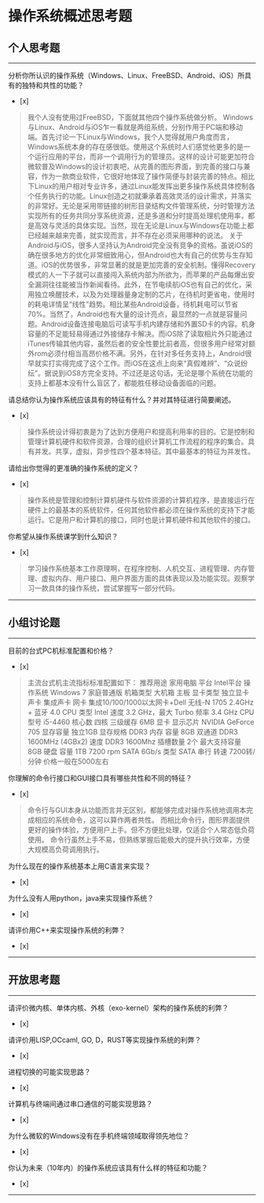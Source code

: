 # 操作系统概述思考题

## 个人思考题

---

分析你所认识的操作系统（Windows、Linux、FreeBSD、Android、iOS）所具有的独特和共性的功能？
- [x]  

>    我个人没有使用过FreeBSD，下面就其他四个操作系统做分析。
     Windows与Linux、Android与iOS乍一看就是两组系统，分别作用于PC端和移动端。首先讨论一下Linux与Windows，我个人觉得就用户角度而言，Windows系统本身的存在感很低。使用这个系统时人们感觉他更多的是一个运行应用的平台，而非一个调用行为的管理员。这样的设计可能更加符合微软普及Windows的设计初衷吧，从完善的图形界面，到完善的接口与兼容，作为一款商业软件，它很好地体现了操作简便与封装完善的特点。相比下Linux的用户相对专业许多，通过Linux能发挥出更多操作系统具体控制各个任务执行的功能。Linux创造之初就秉承着高效灵活的设计需求，并落实的非常好。无论是采用带链接的树形目录结构文件管理系统，分时管理方法实现所有的任务共同分享系统资源，还是多道和分时提高处理机使用率，都是高效与灵活的具体实现。当然，现在无论是Linux与Windows在功能上都已经越来越来完善，就实现而言，并不存在必须采用哪种的说法。
     关于Android与iOS，很多人坚持认为Android完全没有竞争的资格。虽说iOS的确在很多地方的优化非常细致用心，但Android也大有自己的优势与生存知道。iOS的优势很多，非常显著的就是更加完善的安全机制。懂得Recovery模式的人一下子就可以直接闯入系统内部为所欲为，而苹果的产品每爆出安全漏洞往往能被当作新闻看待。此外，在节电续航iOS也有自己的优化，采用独立唤醒技术，以及为处理器量身定制的芯片，在待机时更省电，使用时的耗电详情呈“线性”趋势。相比某些Android设备，待机耗电可以节省70%。当然了，Android也有大量的设计亮点，最显然的一点就是容量问题。Android设备连接电脑后可读写手机内建存储和外置SD卡的内容。机身容量的不足能轻易得通过外接储存卡解决。而iOS除了读取相片外只能通过iTunes传输其他内容，虽然后者的安全性要比前者高，但很多用户经常对额外rom必须付相当高昂价格不满。另外，在针对多任务支持上，Android很早就实打实得完成了这个工作。而iOS在这点上向来“真假难辨”、“众说纷纭”。据说到iOS8方完全支持。不过还是这句话，无论是哪个系统在功能的支持上都基本没有什么盲区了，都能胜任移动设备面临的问题。
   

请总结你认为操作系统应该具有的特征有什么？并对其特征进行简要阐述。
- [x]  

>   操作系统设计得初衷是为了达到方便用户和提高利用率的目的。它是控制和管理计算机硬件和软件资源，合理的组织计算机工作流程的程序的集合。具有并发。共享，虚拟，异步性四个基本特征。其中最基本的特征为并发性。

请给出你觉得的更准确的操作系统的定义？
- [x]  

>   操作系统是管理和控制计算机硬件与软件资源的计算机程序，是直接运行在硬件上的最基本的系统软件，任何其他软件都必须在操作系统的支持下才能运行。它是用户和计算机的接口，同时也是计算机硬件和其他软件的接口。

你希望从操作系统课学到什么知识？
- [x]  

>   学习操作系统基本工作原理啊，在程序控制、人机交互、进程管理、内存管理、虚拟内存、用户接口、用户界面方面的具体表现以及功能实现。观察学习一款具体的操作系统，尝试掌握写一部分代码。

---

## 小组讨论题

---

目前的台式PC机标准配置和价格？
- [x]  

> 主流台式机主流指标标准配置如下：
推荐用途	家用电脑
平台	Intel平台
操作系统	Windows 7 家庭普通版
机箱类型	大机箱
主板
显卡类型	独立显卡
声卡	集成声卡
网卡	集成10/100/1000以太网卡+Dell 无线-N 1705 2.4GHz + 蓝牙 4.0
CPU
类型	Intel
速度	3.2 GHz，最大 Turbo 频率 3.4 GHz
CPU型号	i5-4460
核心数	四核
三级缓存	6MB
显卡
显示芯片	NVIDIA GeForce 705
显存容量	独立1GB
显存规格	DDR3
内存
容量	8GB 双通道 DDR3 1600MHz (4GBx2)
速度	DDR3 1600Mhz
插槽数量	2个
最大支持容量	8GB
硬盘
容量	1TB 7200 rpm SATA 6Gb/s
类型	SATA 串行
转速	7200转/分钟
价格一般在5000左右

你理解的命令行接口和GUI接口具有哪些共性和不同的特征？
- [x]  

> 命令行与GUI本身从功能而言并无区别，都能够完成对操作系统地调用本完成相应的系统命令，这可以算作两者共性。
  而相比命令行，图形界面提供更好的操作体验，方便用户上手。但不方便批处理，仅适合个人常态低负荷使用。
  命令行虽然上手不易，但熟练掌握后能极大的提升执行效率，方便大规模高负荷调用执行。

为什么现在的操作系统基本上用C语言来实现？
- [x]  

>  

为什么没有人用python，java来实现操作系统？
- [x]  

>  

请评价用C++来实现操作系统的利弊？
- [x]  

>  

---

## 开放思考题

---

请评价微内核、单体内核、外核（exo-kernel）架构的操作系统的利弊？
- [x]  

>  

请评价用LISP,OCcaml, GO, D，RUST等实现操作系统的利弊？
- [x]  

>  

进程切换的可能实现思路？
- [x]  

>  

计算机与终端间通过串口通信的可能实现思路？
- [x]  

>  

为什么微软的Windows没有在手机终端领域取得领先地位？
- [x]  

>  

你认为未来（10年内）的操作系统应该具有什么样的特征和功能？
- [x]  

>  

---

